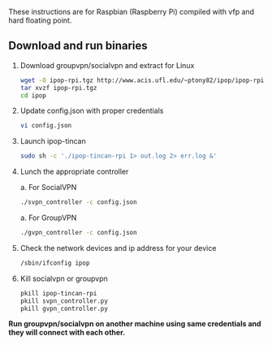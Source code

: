 These instructions are for Raspbian (Raspberry Pi) compiled with vfp and hard floating point.

## Download and run binaries

1.  Download groupvpn/socialvpn and extract for Linux

    ```bash
    wget -O ipop-rpi.tgz http://www.acis.ufl.edu/~ptony82/ipop/ipop-rpi.tgz
    tar xvzf ipop-rpi.tgz
    cd ipop
    ```

2.  Update config.json with proper credentials

    ```bash
    vi config.json
    ```

3.  Launch ipop-tincan

    ```bash
    sudo sh -c './ipop-tincan-rpi 1> out.log 2> err.log &'
    ```

4.  Lunch the appropriate controller

    a.   For SocialVPN

    ```bash
    ./svpn_controller -c config.json
    ```

    a.   For GroupVPN

    ```bash
    ./gvpn_controller -c config.json
    ```

4.  Check the network devices and ip address for your device

    ```bash
    /sbin/ifconfig ipop
    ```

5.  Kill socialvpn or groupvpn

    ```bash
    pkill ipop-tincan-rpi
    pkill svpn_controller.py
    pkill gvpn_controller.py
    ```

**Run groupvpn/socialvpn on another machine using same credentials and they will connect
with each other.**
